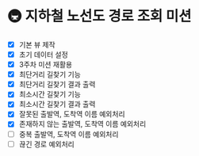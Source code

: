 # 🚇 지하철 노선도 경로 조회 미션
- [x] 기본 뷰 제작
- [x] 초기 데이터 설정
- [x] 3주차 미션 재활용
- [x] 최단거리 길찾기 기능
- [x] 최단거리 길찾기 결과 출력
- [x] 최소시간 길찾기 기능
- [x] 최소시간 길찾기 결과 출력
- [x] 잘못된 출발역, 도착역 이름 예외처리
- [x] 존재하지 않는 출발역, 도착역 이름 예외처리
- [ ] 중복 출발역, 도착역 이름 예외처리
- [ ] 끊긴 경로 예외처리
